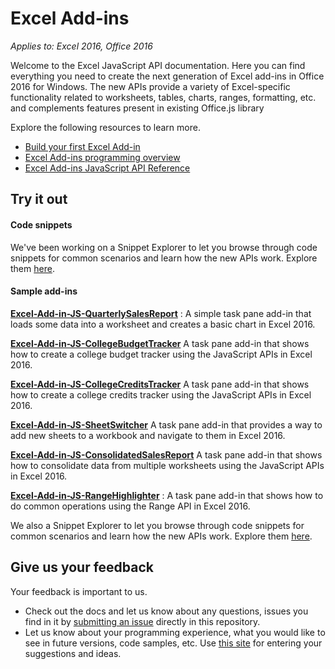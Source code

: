 # Excel Add-ins

_Applies to: Excel 2016, Office 2016_

Welcome to the Excel JavaScript API documentation. Here you can find everything you need to create the next generation of Excel add-ins in Office 2016 for Windows. The new APIs provide a variety of Excel-specific functionality related to worksheets, tables, charts, ranges, formatting, etc. and complements features present in existing Office.js library

Explore the following resources to learn more. 

* [Build your first Excel Add-in](build-your-first-excel-add-in.md)
* [Excel Add-ins programming overview](excel-add-ins-programming-overview.md)
* [Excel Add-ins JavaScript API Reference](excel-add-ins-javascript-reference.md)

## Try it out

#### Code snippets

We've been working on a Snippet Explorer to let you browse through code snippets for common scenarios and learn how the new APIs work. Explore them [here](http://officesnippetexplorer.azurewebsites.net/#/snippets/excel). 

#### Sample add-ins

**[Excel-Add-in-JS-QuarterlySalesReport](https://github.com/OfficeDev/Excel-Add-in-JS-QuarterlySalesReport)** : A simple task pane add-in that loads some data into a worksheet and creates a basic chart in Excel 2016. 

**[Excel-Add-in-JS-CollegeBudgetTracker](https://github.com/OfficeDev/Excel-Add-in-JS-CollegeBudgetTracker)** A task pane add-in that shows how to create a college budget tracker using the JavaScript APIs in Excel 2016. 

**[Excel-Add-in-JS-CollegeCreditsTracker](https://github.com/OfficeDev/Excel-Add-in-JS-CollegeCreditsTracker)** A task pane add-in that shows how to create a college credits tracker using the JavaScript APIs in Excel 2016. 

**[Excel-Add-in-JS-SheetSwitcher](https://github.com/OfficeDev/Excel-Add-in-JS-SheetSwitcher)** A task pane add-in that provides a way to add new sheets to a workbook and navigate to them in Excel 2016. 

**[Excel-Add-in-JS-ConsolidatedSalesReport](https://github.com/OfficeDev/Excel-Add-in-JS-ConsolidatedSalesReport)** A task pane add-in that shows how to consolidate data from multiple worksheets using the JavaScript APIs in Excel 2016. 

**[Excel-Add-in-JS-RangeHighlighter](https://github.com/OfficeDev/Excel-Add-in-JS-RangeHighlighter)** : A task pane add-in that shows how to do common operations using the Range API in Excel 2016.

We also a Snippet Explorer to let you browse through code snippets for common scenarios and learn how the new APIs work. Explore them [here](http://officesnippetexplorer.azurewebsites.net/#/snippets/excel).

## Give us your feedback

Your feedback is important to us. 

* Check out the docs and let us know about any questions, issues you find in it by [submitting an issue](https://github.com/OfficeDev/office-js-docs/issues) directly in this repository.
* Let us know about your programming experience, what you would like to see in future versions, code samples, etc. Use [this site](http://officespdev.uservoice.com/) for entering your suggestions and ideas.

